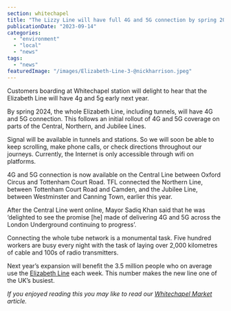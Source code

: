 ```yaml
---
section: whitechapel
title: "The Lizzy Line will have full 4G and 5G connection by spring 2024"
publicationDate: "2023-09-14"
categories: 
  - "environment"
  - "local"
  - "news"
tags: 
  - "news"
featuredImage: "/images/Elizabeth-Line-3-@nickharrison.jpeg"
---
```


Customers boarding at Whitechapel station will delight to hear that the Elizabeth Line will have 4g and 5g early next year.

By spring 2024, the whole Elizabeth Line, including tunnels, will have 4G and 5G connection. This follows an initial rollout of 4G and 5G coverage on parts of the Central, Northern, and Jubilee Lines. 

Signal will be available in tunnels and stations. So we will soon be able to keep scrolling, make phone calls, or check directions throughout our journeys. Currently, the Internet is only accessible through wifi on platforms.

4G and 5G connection is now available on the Central Line between Oxford Circus and Tottenham Court Road. TFL connected the Northern Line, between Tottenham Court Road and Camden, and the Jubilee Line, between Westminster and Canning Town, earlier this year.

After the Central Line went online, Mayor Sadiq Khan said that he was ‘delighted to see the promise \[he\] made of delivering 4G and 5G across the London Underground continuing to progress’.

Connecting the whole tube network is a monumental task. Five hundred workers are busy every night with the task of laying over 2,000 kilometres of cable and 100s of radio transmitters. 

Next year’s expansion will benefit the 3.5 million people who on average use the [Elizabeth Line](https://whitechapellondon.co.uk/elizabeth-line-history/) each week. This number makes the new line one of the UK’s busiest.

_If you enjoyed reading this you may like to read our [Whitechapel Market](https://whitechapellondon.co.uk/whitechapel-market-history/) article._
